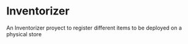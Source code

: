 # Inventorizer

An Inventorizer proyect to register different items to be deployed on a physical store
